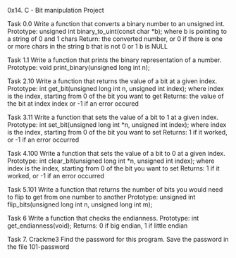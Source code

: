 0x14. C - Bit manipulation Project

Task 0.0
Write a function that converts a binary number to an unsigned int.
Prototype: unsigned int binary_to_uint(const char *b);
where b is pointing to a string of 0 and 1 chars
Return: the converted number, or 0 if
there is one or more chars in the string b that is not 0 or 1
b is NULL

Task 1.1
Write a function that prints the binary representation of a number.
Prototype: void print_binary(unsigned long int n);

Task 2.10
Write a function that returns the value of a bit at a given index.
Prototype: int get_bit(unsigned long int n, unsigned int index);
where index is the index, starting from 0 of the bit you want to get
Returns: the value of the bit at index index or -1 if an error occured

Task 3.11
Write a function that sets the value of a bit to 1 at a given index.
Prototype: int set_bit(unsigned long int *n, unsigned int index);
where index is the index, starting from 0 of the bit you want to set
Returns: 1 if it worked, or -1 if an error occurred

Task 4.100
Write a function that sets the value of a bit to 0 at a given index.
Prototype: int clear_bit(unsigned long int *n, unsigned int index);
where index is the index, starting from 0 of the bit you want to set
Returns: 1 if it worked, or -1 if an error occurred

Task 5.101
Write a function that returns the number of bits you would need to flip to get from one number to another
Prototype: unsigned int flip_bits(unsigned long int n, unsigned long int m);

Task 6
Write a function that checks the endianness.
Prototype: int get_endianness(void);
Returns: 0 if big endian, 1 if little endian

Task 7. Crackme3
Find the password for this program.
Save the password in the file 101-password
